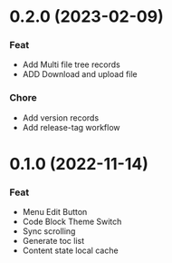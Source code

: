 # 0.2.0 (2023-02-09)

### Feat

- Add Multi file tree records
- ADD Download and upload file

### Chore

- Add version records
- Add release-tag workflow

# 0.1.0 (2022-11-14)

### Feat
- Menu Edit Button
- Code Block Theme Switch
- Sync scrolling
- Generate toc list
- Content state local cache
